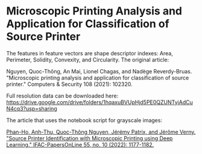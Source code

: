 # Microscopic Printing Analysis and Application for Classification of Source Printer
The features in feature vectors are shape descriptor indexes: Area, Perimeter, Solidity, Convexity, and Circularity.
The original article: 

Nguyen, Quoc-Thông, An Mai, Lionel Chagas, and Nadège Reverdy-Bruas. "Microscopic printing analysis and application for classification of source printer." Computers & Security 108 (2021): 102320.

Full resolution data can be downloaded here:
https://drive.google.com/drive/folders/1hqaxuBVUpHjd5PE0QZUNTyjAdCuN4cq3?usp=sharing

The article that uses the notebook script for grayscale images:

[Phan-Ho, Anh-Thu, Quoc-Thông Nguyen, Jérémy Patrix, and Jérôme Verny. "Source Printer Identification with Microscopic Printing using Deep Learning." IFAC-PapersOnLine 55, no. 10 (2022): 1177-1182.](https://doi.org/10.1016/j.ifacol.2022.09.549)
